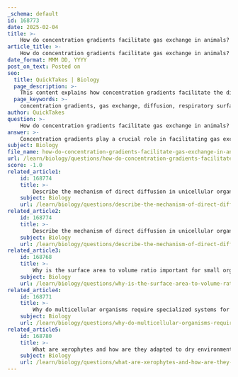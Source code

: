 ```yaml
---
_schema: default
id: 168773
date: 2025-02-04
title: >-
    How do concentration gradients facilitate gas exchange in animals?
article_title: >-
    How do concentration gradients facilitate gas exchange in animals?
date_format: MMM DD, YYYY
post_on_text: Posted on
seo:
  title: QuickTakes | Biology
  page_description: >-
    This content explains how concentration gradients facilitate the diffusion of gases during gas exchange in animals, particularly focusing on the mechanisms involved in the lungs and the importance of maintaining these gradients for efficient respiration.
  page_keywords: >-
    concentration gradients, gas exchange, diffusion, respiratory surfaces, alveoli, oxygen, carbon dioxide, mammals, ventilation, circulation, adaptations, efficiency, multicellular organisms
author: QuickTakes
question: >-
    How do concentration gradients facilitate gas exchange in animals?
answer: >-
    Concentration gradients play a crucial role in facilitating gas exchange in animals by driving the diffusion of gases across respiratory surfaces. Here’s how this process works:\n\n1. **Definition of Concentration Gradient**: A concentration gradient refers to the difference in the concentration of a substance (in this case, gases like oxygen and carbon dioxide) across a space. In the context of gas exchange, this gradient is essential for the movement of gases from areas of higher concentration to areas of lower concentration.\n\n2. **Mechanism of Gas Exchange**: In multicellular organisms, such as mammals, gas exchange primarily occurs in the alveoli of the lungs. Here, oxygen from the air in the alveoli is at a higher concentration compared to the oxygen concentration in the blood within the capillaries surrounding the alveoli. This difference creates a concentration gradient that facilitates the diffusion of oxygen into the blood.\n\n3. **Role of Diffusion**: Diffusion is the process by which molecules move from an area of higher concentration to an area of lower concentration. For example, oxygen diffuses from the alveoli (high concentration) into the blood (low concentration), while carbon dioxide diffuses from the blood (high concentration) into the alveoli (low concentration) to be expelled from the body. This exchange is driven by the concentration gradients of these gases.\n\n4. **Importance of Maintaining Steep Gradients**: The efficiency of gas exchange is significantly influenced by the steepness of the concentration gradients. Factors that help maintain these gradients include:\n   - **Ventilation**: In animals, breathing mechanisms (like inhalation and exhalation) help refresh the air in the alveoli, maintaining high oxygen levels and low carbon dioxide levels.\n   - **Circulation**: The continuous flow of blood through the capillaries ensures that oxygen is rapidly transported away from the alveoli, keeping the blood's oxygen concentration low and allowing for more oxygen to diffuse in.\n\n5. **Adaptations for Efficiency**: Many animals have evolved specialized structures to enhance gas exchange efficiency. For instance, the alveoli have a large surface area and thin walls, which minimize the distance over which gases must diffuse, further facilitating the process.\n\nIn summary, concentration gradients are fundamental to the process of gas exchange in animals, enabling the efficient transfer of oxygen and carbon dioxide through diffusion. Maintaining these gradients through ventilation and circulation is essential for the survival of multicellular organisms.
subject: Biology
file_name: how-do-concentration-gradients-facilitate-gas-exchange-in-animals.md
url: /learn/biology/questions/how-do-concentration-gradients-facilitate-gas-exchange-in-animals
score: -1.0
related_article1:
    id: 168774
    title: >-
        Describe the mechanism of direct diffusion in unicellular organisms and its role in respiration.
    subject: Biology
    url: /learn/biology/questions/describe-the-mechanism-of-direct-diffusion-in-unicellular-organisms-and-its-role-in-respiration
related_article2:
    id: 168774
    title: >-
        Describe the mechanism of direct diffusion in unicellular organisms and its role in respiration.
    subject: Biology
    url: /learn/biology/questions/describe-the-mechanism-of-direct-diffusion-in-unicellular-organisms-and-its-role-in-respiration
related_article3:
    id: 168768
    title: >-
        Why is the surface area to volume ratio important for small organisms?
    subject: Biology
    url: /learn/biology/questions/why-is-the-surface-area-to-volume-ratio-important-for-small-organisms
related_article4:
    id: 168771
    title: >-
        Why do multicellular organisms require specialized systems for gas exchange?
    subject: Biology
    url: /learn/biology/questions/why-do-multicellular-organisms-require-specialized-systems-for-gas-exchange
related_article5:
    id: 168780
    title: >-
        What are xerophytes and how are they adapted to dry environments?
    subject: Biology
    url: /learn/biology/questions/what-are-xerophytes-and-how-are-they-adapted-to-dry-environments
---
```


&nbsp;
